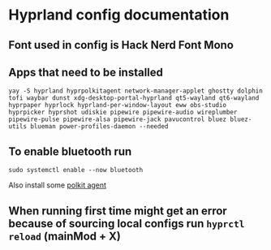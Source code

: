 # Hyprland config documentation

## Font used in config is Hack Nerd Font Mono

## Apps that need to be installed

```
yay -S hyprland hyprpolkitagent network-manager-applet ghostty dolphin tofi waybar dunst xdg-desktop-portal-hyprland qt5-wayland qt6-wayland hyprpaper hyprlock hyprland-per-window-layout eww obs-studio hyprpicker hyprshot udiskie pipewire pipewire-audio wireplumber pipewire-pulse pipewire-alsa pipewire-jack pavucontrol bluez bluez-utils blueman power-profiles-daemon --needed 
```

## To enable bluetooth run 
```
sudo systemctl enable --now bluetooth
```

Also install some [polkit agent](https://wiki.hyprland.org/Hypr-Ecosystem/hyprpolkitagent/)

## When running first time might get an error because of sourcing local configs run ```hyprctl reload``` (mainMod + X)
